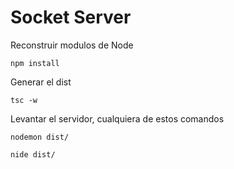# Socket Server

Reconstruir modulos de Node
```
npm install
```

Generar el dist
```
tsc -w
```

Levantar el servidor, cualquiera de estos comandos
```
nodemon dist/
```
```
nide dist/
